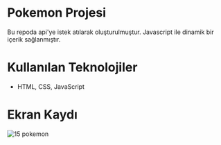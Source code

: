 # Pokemon Projesi

Bu repoda api'ye istek atılarak oluşturulmuştur. Javascript ile dinamik bir içerik sağlanmıştır.

# Kullanılan Teknolojiler

- HTML, CSS, JavaScript

# Ekran Kaydı
![15 pokemon](https://github.com/cngkorkmaz/pokemon/assets/164249002/3fa6c898-bef0-4b28-b61e-3d89d339c89e)


